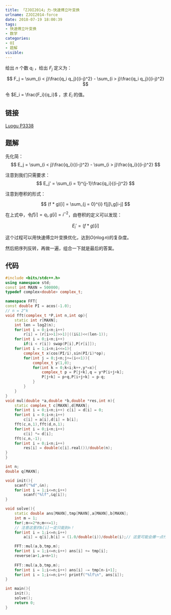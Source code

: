 ```yaml
---
title: 「ZJOI2014」力-快速傅立叶变换
urlname: ZJOI2014-force
date: 2018-07-19 18:00:39
tags:
- 快速傅立叶变换
- 数学
categories: 
- OI
- 题解
visible:
---
```


给出 $n$ 个数 $q_i$ ，给出 $F_j$ 定义为：

$$
F_j = \sum_{i < j}\frac{q_i q_j}{(i-j)^2} - \sum_{i > j}\frac{q_i q_j}{(i-j)^2}
$$

令 $E_i = \frac{F_i}{q_i}$ ，求 $E_i$ 的值。

<!-- more -->

## 链接

[Luogu P3338](https://www.luogu.org/problemnew/show/P3338)


## 题解

先化简：
$$
E_j = \sum_{i < j}\frac{q_i}{(i-j)^2} - \sum_{i > j}\frac{q_i}{(i-j)^2}
$$

注意到我们只需要求：
$$
E_j' = \sum_{i = 1}^{j-1}\frac{q_i}{(i-j)^2} 
$$

注意到卷积的形式：

$$
(f * g)[i] = \sum_{j = 0}^{i} f[j]\,g[i-j]
$$

在上式中，令$f[i] = q_i,g[i] = i^{-2}$，由卷积的定义可以发现：

$$
E_i' = (f * g)[i]
$$

这个过程可以用快速傅立叶变换优化，达到$O(n \log n)$的复杂度。

然后把序列反转，再做一遍，组合一下就是最后的答案。

## 代码


```cpp
#include <bits/stdc++.h>
using namespace std;
const int MAXN = 500000;
typedef complex<double> complex_t;

namespace FFT{
const double PI = acos(-1.0);
// n = 2^k
void fft(complex_t *P,int n,int op){
    static int r[MAXN];
    int len = log2(n);
    for(int i = 0;i<n;i++)
        r[i] = (r[i>>1]>>1)|((i&1)<<(len-1));
    for(int i = 0;i<n;i++)
        if(i < r[i]) swap(P[i],P[r[i]]);
    for(int i = 1;i<n;i<<=1){
        complex_t x(cos(PI/i),sin(PI/i)*op);
        for(int j = 0;j<n;j+=(i<<1)){
            complex_t y(1,0);
            for(int k = 0;k<i;k++,y*=x){
                complex_t p = P[j+k],q = y*P[i+j+k];
                P[j+k] = p+q,P[i+j+k] = p-q; 
            }
        }
    }
}
void mul(double *a,double *b,double *res,int n){
    static complex_t c[MAXN],d[MAXN];
    for(int i = 0;i<n;i++) c[i] = d[i] = 0;
    for(int i = 0;i<n;i++)
        c[i] = a[i],d[i] = b[i];
    fft(c,n,1),fft(d,n,1);
    for(int i = 0;i<n;i++)
        c[i] *= d[i];
    fft(c,n,-1);
    for(int i = 0;i<n;i++)
        res[i] = double(c[i].real())/double(n);
}
}

int n;
double q[MAXN];

void init(){
    scanf("%d",&n);
    for(int i = 1;i<=n;i++)
        scanf("%lf",&q[i]);
}

void solve(){
    static double ans[MAXN],tmp[MAXN],a[MAXN],b[MAXN];
    int m = 1;
    for(;m<=2*n;m<<=1);
    // 注意这里的b[i]一定只能到n！
    for(int i = 1;i<=n;i++) 
        a[i] = q[i],b[i] = (1.0/double(i))/double(i);// 这里可能会爆一点什么东西

    FFT::mul(a,b,tmp,m);
    for(int i = 1;i<=n;i++) ans[i] += tmp[i];
    reverse(a+1,a+n+1);
    
    FFT::mul(a,b,tmp,m);
    for(int i = 1;i<=n;i++) ans[i] -= tmp[n-i+1];
    for(int i = 1;i<=n;i++) printf("%lf\n", ans[i]);
}

int main(){
    init();
    solve();
    return 0;
}
```

